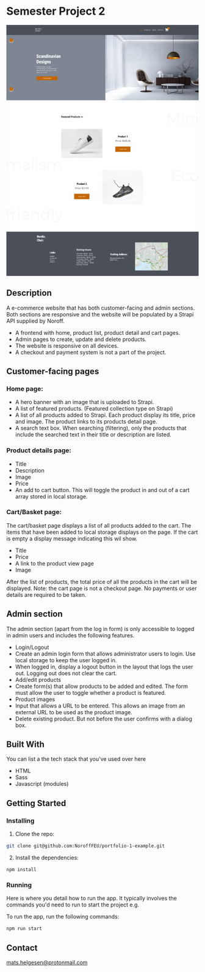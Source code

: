 # Semester Project 2

![image](https://github.com/matshel/semester-project-2/blob/main/images/semester-project-2.PNG)

## Description

A e-commerce website that has both customer-facing and admin sections. Both sections are responsive and the website will be populated by a Strapi API supplied by Noroff.

- A frontend with home, product list, product detail and cart pages.
- Admin pages to create, update and delete products.
- The website is responsive on all devices.
- A checkout and payment system is not a part of the project.

## Customer-facing pages

### Home page:

- A hero banner with an image that is uploaded to Strapi.
- A list of featured products. (Featured collection type on Strapi)
- A list of all products added to Strapi. Each product display its title, price and image. The product links to its products detail page.
- A search text box. When searching (filtering), only the products that include the searched text in their title or description are listed.

### Product details page:

- Title
- Description
- Image
- Price
- An add to cart button. This will toggle the product in and out of a cart array stored in local storage.

### Cart/Basket page:

The cart/basket page displays a list of all products added to the cart. The items that have been added to local storage displays on the page. If the cart is empty a display message indicating this wil show.

- Title
- Price
- A link to the product view page
- Image

After the list of products, the total price of all the products in the cart will be displayed.
Note: the cart page is not a checkout page. No payments or user details are required to be taken.

## Admin section

The admin section (apart from the log in form) is only accessible to logged in admin users and includes the following features.

- Login/Logout
- Create an admin login form that allows administrator users to login. Use local storage to keep the user logged in.
- When logged in, display a logout button in the layout that logs the user out. Logging out does not clear the cart.
- Add/edit products
- Create form(s) that allow products to be added and edited. The form must allow the user to toggle whether a product is featured.
- Product images
- Input that allows a URL to be entered. This allows an image from an external URL to be used as the product image.
- Delete existing product. But not before the user confirms with a dialog box.

## Built With

You can list a the tech stack that you've used over here

- HTML
- Sass
- Javascript (modules)

## Getting Started

### Installing

1. Clone the repo:

```bash
git clone git@github.com:NoroffFEU/portfolio-1-example.git
```

2. Install the dependencies:

```
npm install
```

### Running

Here is where you detail how to run the app. It typically involves the commands you'd need to run to start the project e.g.

To run the app, run the following commands:

```bash
npm run start
```

## Contact

mats.helgesen@protonmail.com
